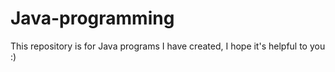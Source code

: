 # Java-programming
This repository is for Java programs I have created,
I hope it's helpful to you :)
